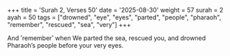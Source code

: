 +++
title = 'Surah 2, Verses 50'
date = '2025-08-30'
weight = 57
surah = 2
ayah = 50
tags = ["drowned", "eye", "eyes", "parted", "people", "pharaoh", "remember", "rescued", "sea", "very"]
+++

And ˹remember˺ when We parted the sea, rescued you, and drowned Pharaoh’s people before your very eyes.